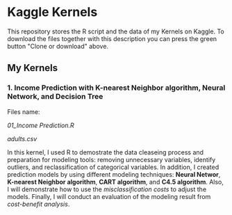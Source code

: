 # Kaggle Kernels
This repository stores the R script and the data of my Kernels on Kaggle. To download the files together with this description you can press the green button "Clone or download" above.

## My Kernels
### 1. Income Prediction with K-nearest Neighbor algorithm, Neural Network, and Decision Tree
Files name: 

*01_Income Prediction.R*

*adults.csv*

In this kernel, I used R to demostrate the data cleaseing process and preparation for modeling tools: removing unnecessary variables, identify outliers, and reclassification of categorical variables. In addition, I created prediction models by using different modeling techniques: **Neural Networ**, **K-nearest Neighbor algorithm**, **CART algorithm**, and **C4.5 algorithm**. Also, I will demonstrate how to use the *misclassification costs* to adjust the models. Finally, I will conduct an evaluation of the modeling result from *cost-benefit analysis*.
